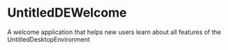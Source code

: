 # UntitledDEWelcome
A welcome application that helps new users learn about all features of the UntitledDesktopEnvironment
